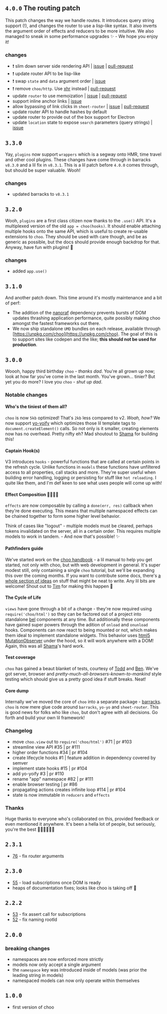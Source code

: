 ## `4.0.0` The routing patch
This patch changes the way we handle routes. It introduces query string
support (!), and changes the router to use a lisp-like syntax. It also inverts
the argument order of effects and reducers to be more intuitive. We also
managed to sneak in some performance upgrades :sparkles: - We hope you enjoy
it!

### changes
- :exclamation: slim down server side rendering API |
  [issue](https://github.com/yoshuawuyts/choo/issues/191) |
  [pull-request](https://github.com/yoshuawuyts/choo/pull/203)
- :exclamation: update router API to be lisp-like
- :exclamation: swap `state` and `data` argument order |
  [issue](https://github.com/yoshuawuyts/choo/issues/179)
- :exclamation: remove `choo/http`. Use [xhr](https://github.com/naugtur/xhr)
  instead | [pull-request](https://github.com/yoshuawuyts/choo/pull/269)
- update `router` to use memoization |
  [issue](https://github.com/yoshuawuyts/sheet-router/issues/17) |
  [pull-request](https://github.com/yoshuawuyts/sheet-router/pull/34)
- support inline anchor links |
  [issue](https://github.com/yoshuawuyts/choo/issues/65)
- allow bypassing of link clicks in `sheet-router` |
  [issue](https://github.com/yoshuawuyts/sheet-router/issues/15) |
  [pull-request](https://github.com/yoshuawuyts/sheet-router/pull/27)
- update router API to handle hashes by default
- update router to provide out of the box support for Electron
- update `location` state to expose `search` parameters (query strings) |
  [issue](https://github.com/yoshuawuyts/sheet-router/issues/31)

## `3.3.0`
Yay, `plugins` now support `wrappers` which is a segway onto HMR, time travel
and other cool plugins. These changes have come through in barracks `v8.3.0`
and a lil fix in `v8.3.1`. This is a lil patch before `4.0.0` comes through,
but should be super valuable. Wooh!

### changes
- updated barracks to `v8.3.1`

## `3.2.0`
Wooh, `plugins` are a first class citizen now thanks to the `.use()` API. It's
a multiplexed version of the old `app = choo(hooks)`. It should enable
attaching multiple hooks onto the same API, which is useful to create re-usable
extensions to `choo`. They should be used with care though, and be as generic
as possible, but the docs should provide enough backdrop for that. Anyway,
have fun with plugins! :tada:

### changes
- added `app.use()`

## `3.1.0`
And another patch down. This time around it's mostly maintenance and a bit of
perf:
- The addition of the [nanoraf](https://github.com/yoshuawuyts/nanoraf)
  dependency prevents bursts of DOM updates thrashing application performance,
  quite possibly making choo amongst the fastest frameworks out there.
- We now ship standalone `UMD` bundles on each release, available through
  [https://unpkg.com/choo](https://unpkg.com/choo). The goal of this is to
  support sites like codepen and the like; __this should not be used for
  production__.

## `3.0.0`
Woooh, happy third birthday `choo` - _thanks dad_. You're all grown up now;
look at how far you've come in the last month. You've grown... tinier? But yet
you do more? I love you `choo` - _shut up dad_.

### Notable changes
#### Who's the tiniest of them all?
`choo` is now `5kb` optimized! That's `2kb` less compared to v2. _Woah, how?_
We now support [yo-yoify](https://github.com/shama/yo-yoify) which optimizes
those lil template tags to `document.createElement()` calls. So not only is it
smaller, creating elements now has no overhead. Pretty nifty eh? Mad shoutout
to [Shama](http://twitter.com/shamakry) for building this!

#### Captain Hook(s)
V3 introduces `hooks` - powerful functions that are called at certain points in
the refresh cycle. Unlike functions in `models` these functions have unfiltered
access to all properties, call stacks and more. They're super useful when
building error handling, logging or persisting for stuff like `hot reloading`.
I quite like them, and I'm def keen to see what uses people will come up with!

#### Effect Composition :train::train::train::train:
`effects` are now composable by calling a `done(err, res)` callback when
they're done executing. This means that multiple namespaced effects can be
chained together to form some higher level behavior.

Think of cases like "logout" - multiple models must be cleared, perhaps tokens
invalidated on the server, all in a certain order. This requires multiple
models to work in tandem. - And now that's possible! :sparkles:

#### Pathfinders guide
We've started work on the [choo
handbook](https://github.com/yoshuawuyts/choo-handbook) - a lil manual to help
you get started, not only with choo, but with web development in general. It's
super modest still, only containing a single `choo` tutorial, but we'll be
expanding this over the coming months. If you want to contribute some docs,
there's [a whole section of
ideas](https://github.com/yoshuawuyts/choo-handbook/issues/10) on stuff that
might be neat to write. Any lil bits are welcome! Shout out to
[Tim](https://twitter.com/timwis) for making this happen :tada:

#### The Cycle of Life
`views` have gone through a bit of a change - they're now required using
`require('choo/html')` so they can be factored out of a project into standalone
[bel](https://github.com/shama/bel) components at any time. But additionally
these components have gained super powers through the adition of `onload` and
`onunload` hooks. Components can now react to being mounted or not, which makes
them ideal to implement standalone widgets. This behavior uses [html5
MutationObserver](https://developer.mozilla.org/en-US/docs/Web/API/MutationObserver)
under the hood, so it will work anywhere with a DOM!  Again, this was all
[Shama](http://twitter.com/shamakry)'s hard work.

#### Test coverage
`choo` has gained a beaut blanket of tests, courtesy of
[Todd](https://twitter.com/whale_eat_squid) and
[Ben](https://twitter.com/bendrucker/). We've got server, browser and
_pretty-much-all-browsers-known-to-mankind_ style testing which should give us
a pretty good idea if stuff breaks. Neat!

#### Core dump
Internally we've moved the core of `choo` into a separate package -
[barracks](https://github.com/yoshuawuyts/barracks). `choo` is now mere glue
code around `barracks`, `yo-yo` and `sheet-router`. This is good news for folks
who like `choo`, but don't agree with all decisions. Go forth and build your
own lil framework!

### Changelog
- move `choo.view` out to `require('choo/html')` #71 | pr #103
- streamline view API #35 | pr #111
- higher order functions #34 | pr #104
- create lifecycle hooks #1 | feature addition in dependency covered by semver
- implement state hooks #15 | pr #104
- add yo-yoify #3 | pr #110
- rename "app" namespace #82 | pr #111
- enable browser testing | pr #86
- propagating actions creates infinite loop #114 | pr #104
- state is now immutable in `reducers` and `effects`

### Thanks
Huge thanks to everyone who's collaborated on this, provided feedback or
even mentioned it anywhere. It's been a hella lot of people, but seriously,
you're the best :steam_locomotive::train::train::train::train::train:

## `2.3.1`
- [76](https://github.com/yoshuawuyts/choo/pull/76) - fix router arguments

## `2.3.0`
- [55](https://github.com/yoshuawuyts/choo/pull/55) - load subscriptions once
  DOM is ready
- heaps of documentation fixes; looks like choo is taking off 🐨

## `2.2.2`
- [53](https://github.com/yoshuawuyts/choo/pull/53) - fix assert call for
  subscriptions
- [52](https://github.com/yoshuawuyts/choo/pull/52) - fix naming rootId

## `2.0.0`
### breaking changes
- namespaces are now enforced more strictly
- models now only accept a single argument
- the `namespace` key was introduced inside of models (was prior the leading
  string in models)
- namespaced models can now only operate within themselves

## `1.0.0`
- first version of choo
